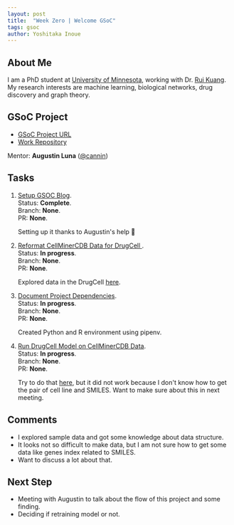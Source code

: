 ```yaml
---
layout: post
title:  "Week Zero | Welcome GSoC"
tags: gsoc
author: Yoshitaka Inoue
---
```


## About Me
I am a PhD student at [University of Minnesota](https://twin-cities.umn.edu/), working with Dr. [Rui Kuang](https://www-users.cse.umn.edu/~kuang/). My research interests are machine learning, biological networks, drug discovery and graph theory.

## GSoC Project

- [GSoC Project URL](https://summerofcode.withgoogle.com/programs/2022/projects/ylOolPrk)
- [Work Repository](https://github.com/cannin/graph_neural_network_drug_response)

Mentor:
**Augustin Luna** ([@cannin](https://github.com/cannin))

## Tasks

1. [Setup GSOC Blog](https://github.com/cannin/graph_neural_network_drug_response/issues/1).  
    Status: **Complete**.     
    Branch: **None**.  
        PR: **None**.  

    Setting up it thanks to Augustin's help 🙇

2. [Reformat CellMinerCDB Data for DrugCell ](https://github.com/cannin/graph_neural_network_drug_response/issues/2).  
    Status: **In progress**.  
    Branch: **None**.  
        PR: **None**.  

    Explored data in the DrugCell [here](https://github.com/inoue0426/DrugCell/blob/public/notebook/Playground.ipynb).

3. [Document Project Dependencies](https://github.com/cannin/graph_neural_network_drug_response/issues/8).  
    Status: **In progress**.  
    Branch: **None**.  
        PR: **None**.  
    
    Created Python and R environment using pipenv.   

4. [Run DrugCell Model on CellMinerCDB Data](https://github.com/cannin/graph_neural_network_drug_response/issues/6).  
    Status: **In progress**.   
    Branch: **None**.   
        PR: **None**.   
    
    Try to do that [here](https://github.com/inoue0426/DrugCell/blob/public/notebook/DrugCell%20Sample.ipynb), but it did not work because I don't know how to get the pair of cell line and SMILES. Want to make sure about this in next meeting.
    
## Comments

- I explored sample data and got some knowledge about data structure.  
- It looks not so difficult to make data, but I am not sure how to get some data like genes index related to SMILES.
- Want to discuss a lot about that. 

## Next Step

- Meeting with Augustin to talk about the flow of this project and some finding.
- Deciding if retraining model or not.
